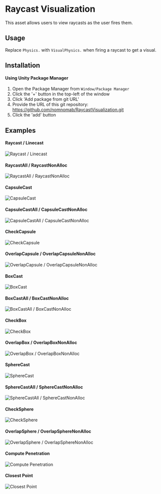 ﻿# Raycast Visualization
This asset allows users to view raycasts as the user fires them.

## Usage
Replace `Physics.` with `VisualPhysics.` when firing a raycast to get a visual.

## Installation
#### Using Unity Package Manager
1. Open the Package Manager from `Window/Package Manager`
2. Click the '+' button in the top-left of the window
3. Click 'Add package from git URL'
4. Provide the URL of this git repository: https://github.com/nomnomab/RaycastVisualization.git
5. Click the 'add' button

## Examples
#### Raycast / Linecast
![Raycast / Linecast](./Gifs~/raycast.gif)

#### RaycastAll / RaycastNonAlloc
![RaycastAll / RaycastNonAlloc](./Gifs~/raycast_all.gif)

#### CapsuleCast
![CapsuleCast](./Gifs~/capsulecast.gif)

#### CapsuleCastAll / CapsuleCastNonAlloc
![CapsuleCastAll / CapsuleCastNonAlloc](./Gifs~/capsulecast_all.gif)

#### CheckCapsule
![CheckCapsule](./Gifs~/check_capsule.gif)

#### OverlapCapsule / OverlapCapsuleNonAlloc
![OverlapCapsule / OverlapCapsuleNonAlloc](./Gifs~/overlap_capsule.gif)

#### BoxCast
![BoxCast](./Gifs~/boxcast.gif)

#### BoxCastAll / BoxCastNonAlloc
![BoxCastAll / BoxCastNonAlloc](./Gifs~/boxcast_all.gif)

#### CheckBox
![CheckBox](./Gifs~/check_box.gif)

#### OverlapBox / OverlapBoxNonAlloc
![OverlapBox / OverlapBoxNonAlloc](./Gifs~/overlap_box.gif)

#### SphereCast
![SphereCast](./Gifs~/spherecast.gif)

#### SphereCastAll / SphereCastNonAlloc
![SphereCastAll / SphereCastNonAlloc](./Gifs~/spherecast_all.gif)

#### CheckSphere
![CheckSphere](./Gifs~/check_sphere.gif)

#### OverlapSphere / OverlapSphereNonAlloc
![OverlapSphere / OverlapSphereNonAlloc](./Gifs~/overlap_sphere.gif)

#### Compute Penetration
![Compute Penetration](./Gifs~/compute_penetration.gif)

#### Closest Point
![Closest Point](./Gifs~/closest_point.gif)
